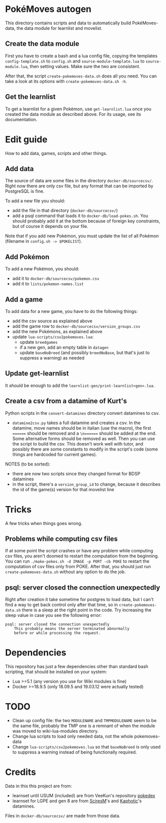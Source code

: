 # PokéMoves autogen
This directory contains scripts and data to automatically build PokéMoves-data,
the data module for learnlist and movelist.

## Create the data module
First you have to create a bash and a lua config file, copying the templates
`config-template.sh` to `config.sh` and `source-module-template.lua` to
`source-module.lua`, then setting values. Make sure the two are consistent.

After that, the script `create-pokemoves-data.sh` does all you need. You can
take a look at its options with `create-pokemoves-data.sh -h`.

## Get the learnlist
To get a learnlist for a given Pokémon, use `get-learnlist.lua` once you
created the data module as described above. For its usage, see its
documentation.

# Edit guide
How to add data, games, scripts and other things.

## Add data
The source of data are some files in the directory `docker-db/sourcecsv/`.
Right now there are only csv file, but any format that can be imported by
PostgreSQL is fine.

To add a new file you should:
- add the file in that directory (`docker-db/sourcecsv/`)
- add a psql command that loads it to `docker-db/load-pokes.sh`. You should
  probably add it at the bottom because of foreign key constraints, but of
  course it depends on your file.

Note that if you add new Pokémon, you must update the list of all Pokémon
(filename in `config.sh -> $POKELIST`).

## Add Pokémon
To add a new Pokémon, you should:
- add it to `docker-db/sourcecsv/pokemon.csv`
- add it to `lists/pokemon-names.list`

## Add a game
To add data for a new game, you have to do the following things:
- add the csv source as explained above
- add the game row to `docker-db/sourcecsv/version_groups.csv`
- add the new Pokémons, as explained above
- update `lua-scripts/csv2pokemoves.lua`:
  - update `breedgames`
  - if a new gen, add an empty table in `datagen`
  - update `baseNoBreed` (and possibly `breedNoBase`, but that's just to
    suppress a warning) as needed

## Update get-learnlist
It _should_ be enough to add the `learnlist-gen/print-learnlist<gen>.lua`.

## Create a csv from a datamine of Kurt's
Python scripts in the `convert-datamines` directory convert datamines to csv.
- `datamine2csv.py` takes a full datamine and creates a csv. In the datamine,
  move names should be in italian (use the macro), the first `======` should be
  removed and a `\n======` should be added at the end. Some alternative forms
  should be removed as well. Then you can use the script to build the csv.
  This doesn't work well with tutor, and possibly there are some constants to
  modify in the script's code (some things are hardcoded for current games).

NOTES (to be sorted):
- there are now two scripts since they changed format for BDSP datamines
- in the script, there's a `version_group_id` to change, because it describes
  the id of the game(s) version for that movelist line

# Tricks
A few tricks when things goes wrong.

## Problems while computing csv files
If at some point the script crashes or have any problem while computing csv
files, you aren't doomed to restart the computation from the beginning. You can
run
`./make-pokes.sh -d IMAGE -p PORT -cb POKE`
to restart the computation of csv files only from POKE. After that, you should
just run `create-pokemoves-data.sh` without any option to do the job.

## psql: server closed the connection unexpectedly
Right after creation it take sometime for postgres to load data, but I can't
find a way to get back control only after that time, so in
`create-pokemoves-data.sh` there is a sleep at the right point in the code.
Try increasing the sleep value in case you see the following error:
```
psql: server closed the connection unexpectedly
	This probably means the server terminated abnormally
	before or while processing the request.
```

# Dependencies
This repository has just a few dependencies other than standard bash scripting, that should
be installed on your system:
- Lua >=5.1 (any version you use for Wiki modules is fine)
- Docker >=18.9.5 (only 18.09.5 and 19.03.12 were actually tested)

# TODO
- Clean up config file: the two `MODULENAME` and `TMPMODULENAME` seem to be
  the same file, probably the TMP one is a remnant of when the module was
  moved to wiki-lua-modules directory.
- Change lua scripts to load only needed data, not the whole pokemoves-data
- Change `lua-scripts/csv2pokemoves.lua` so that `baseNoBreed` is only used to
  suppress a warning instead of being functionally required.

# Credits
Data in this this project are from:
- learnset until USUM (included) are from VeeKun's repository [pokedex](https://github.com/veekun/pokedex)
- learnset for LGPE and gen 8 are from [SciresM](https://twitter.com/SciresM/)'s and [Kaphotic](https://twitter.com/Kaphotics)'s datamines.

Files in `docker-db/sourcecsv/` are made from those data.
